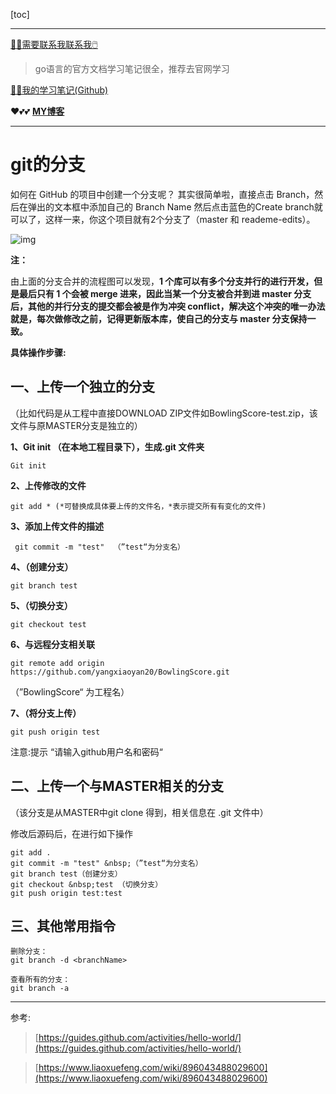 [toc]

---

[😶‍🌫️需要联系我联系我🖱️](xxw@nsddd.top)

>   go语言的官方文档学习笔记很全，推荐去官网学习

[😶‍🌫️我的学习笔记(Github)](https://github.com/3293172751/CS_COURSE)

❤️💕💕 **[MY博客](https://nsddd.top)**

---

# git的分支

如何在 GitHub 的项目中创建一个分支呢？ 其实很简单啦，直接点击 Branch，然后在弹出的文本框中添加自己的 Branch Name 然后点击蓝色的Create branch就可以了，这样一来，你这个项目就有2个分支了（master 和 reademe-edits）。

![img](https://s2.loli.net/2022/03/25/cisZIAWzOBbXQhl.png)



**注：**

由上面的分支合并的流程图可以发现，**1 个库可以有多个分支并行的进行开发，但是最后只有 1 个会被 merge 进来，因此当某一个分支被合并到进 master 分支后，其他的并行分支的提交都会被是作为冲突 conflict，解决这个冲突的唯一办法就是，每次做修改之前，记得更新版本库，使自己的分支与 master 分支保持一致。**

 

**具体操作步骤:**

## 一、上传一个独立的分支

（比如代码是从工程中直接DOWNLOAD ZIP文件如BowlingScore-test.zip，该文件与原MASTER分支是独立的）

**1、Git init （在本地工程目录下），生成.git 文件夹**

```
Git init 
```

**2、上传修改的文件**

```
git add * (*可替换成具体要上传的文件名，*表示提交所有有变化的文件) 
```

**3、添加上传文件的描述**

```
 git commit -m "test"  （”test“为分支名） 
```

**4、（创建分支）**

```
git branch test 
```

**5、（切换分支）**

```
git checkout test 
```

**6、与远程分支相关联**

```
git remote add origin https://github.com/yangxiaoyan20/BowlingScore.git   
```

（”BowlingScore“ 为工程名） 

**7、（将分支上传）**

```
git push origin test 
```

注意:提示 “请输入github用户名和密码“

## 二、上传一个与MASTER相关的分支
（该分支是从MASTER中git clone 得到，相关信息在 .git 文件中）

修改后源码后，在进行如下操作

```
git add .
git commit -m "test" &nbsp;（”test“为分支名）
git branch test（创建分支）
git checkout &nbsp;test （切换分支）
git push origin test:test 
```



## 三、其他常用指令

```
删除分支：
git branch -d <branchName>

查看所有的分支：
git branch -a 
```



---

参考:

>  [https://guides.github.com/activities/hello-world/](https://guides.github.com/activities/hello-world/)

> [https://www.liaoxuefeng.com/wiki/896043488029600](https://www.liaoxuefeng.com/wiki/896043488029600)

 

 

 